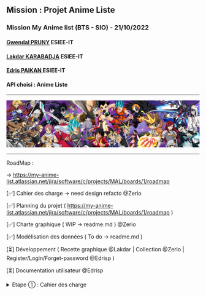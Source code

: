 ## Mission :  Projet Anime Liste
###  Mission My Anime list (BTS - SIO) - 21/10/2022
#### [Gwendal PRUNY](mailto:gwendal.pruny@gmail.com) ESIEE-IT
#### [Lakdar KARABADJA](mailto:lakdar.karabadja@gmail.com) ESIEE-IT
#### [Edris PAIKAN ](mailto:paikanadris@gmail.com) ESIEE-IT
#### API choisi :   Anime Liste 
------

![img](img/Anime-Banner.jpg "Animelist")

------
RoadMap :

 -> https://my-anime-list.atlassian.net/jira/software/c/projects/MAL/boards/1/roadmap

[✅] Cahier des charge -> need design refacto @Zerio

[✅] Planning du projet ( https://my-anime-list.atlassian.net/jira/software/c/projects/MAL/boards/1/roadmap )

[✅] Charte graphique ( WIP -> readme.md ) @Zerio 

[✅] Modélisation des données ( To do -> readme.md )

[⏳] Développement ( Recette graphique @Lakdar | Collection @Zerio | Register/Login/Forget-password @Edrisp )

[⏳] Documentation utilisateur @Edrisp


<details><summary>Etape ① : Cahier des charge</summary>

##  Nom de l'appli : Myanimelist





##  Description :
Application qui permet de rechercher des animés grâce à une API.



## Fonctionnalitées :
- Créer un formulaire de recherche pour les animés, en les affichant les résultats et la possibilité de les trier et de les filtrer.
- Pouvoir de collectionner des résultats en les ajoutant à sa liste de favori
- Pouvoir exporter sa liste personnelle de favori afin de pouvoir le partager avec n'importe qui.
- Pouvoir rechercher les anime par note

## Technologies et Outils utilisées :

Technologies :
- JS ou PHP
- Html/Css

Outils :
- Figma 
- Jira (Gestion de proejt)
- Discord
- Vscode
- Mysql 
Charte graphique :

![img](img/MyAnimeList_Logo.png "Animelist")

Le thème sera sobre : 
- Couleur principal (#fff)
- Couleur secondaire (##7eb795)(#a2a2a2)
  
Modélisation des données :

![img](img/animeliste.drawio.png)
